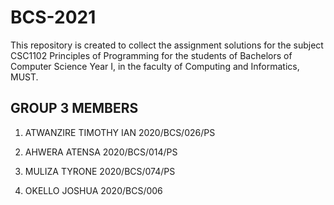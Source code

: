 # BCS-2021
This repository is created to collect the assignment solutions for the subject CSC1102 Principles of Programming for the students of Bachelors of Computer Science Year I, in the faculty of Computing and Informatics, MUST.

## GROUP 3 MEMBERS
1. ATWANZIRE TIMOTHY IAN 2020/BCS/026/PS

2. AHWERA ATENSA 	2020/BCS/014/PS

3. MULIZA TYRONE	2020/BCS/074/PS

4. OKELLO JOSHUA	2020/BCS/006
